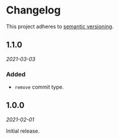 # Changelog

This project adheres to [semantic versioning](https://semver.org).

## 1.1.0

*2021-03-03*

### Added

* `remove` commit type.

## 1.0.0

*2021-02-01*

Initial release.

